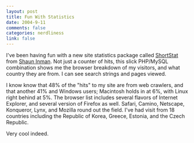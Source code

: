 ```yaml
--- 
layout: post
title: Fun With Statistics
date: 2004-9-11
comments: false
categories: nerdliness
link: false
---
```

I've been having fun with a new site statistics package called <a href="http://shortstat.shauninman.com/" title="ShortStat">ShortStat</a> from <a href="http://shauninman.com/" title="Shaun Inman">Shaun Inman</a>. Not just a counter of hits, this slick PHP/MySQL combination shows me the browser breakdown of my visitors, and what country they are from. I can see search strings and pages viewed.

I know know that 48% of the "hits" to my site are from web crawlers, and that another 41% and Windows users; Macintosh holds in at 6%, with Linux right behind at 5%. The browser list includes several flavors of Internet Explorer, and several version of Firefox as well. Safari, Camino, Netscape, Konqueror, Lynx, and Mozilla round out the field. I've had visit from 18 countries including the Republic of Korea, Greece, Estonia, and the Czech Republic.

Very cool indeed.
